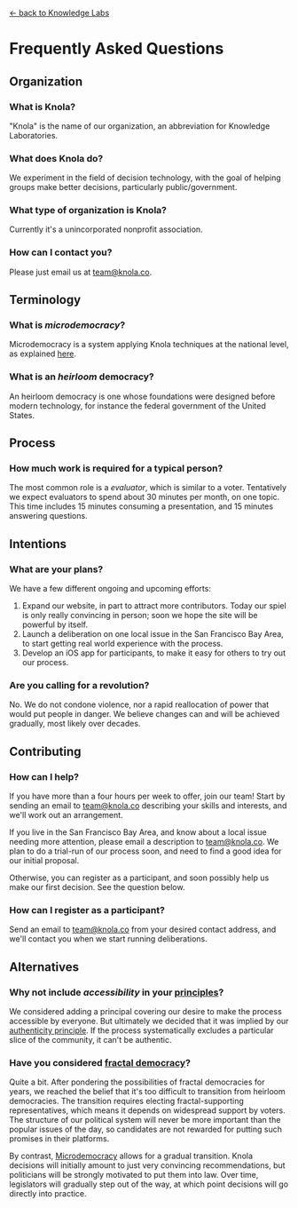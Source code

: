 [&larr; back to Knowledge Labs](.)

# Frequently Asked Questions

## Organization

### What is Knola?

"Knola" is the name of our organization, an abbreviation for Knowledge Laboratories.

### What does Knola do?

We experiment in the field of decision technology, with the goal of helping groups make better decisions, particularly public/government.

### What type of organization is Knola?

Currently it's a unincorporated nonprofit association.

### How can I contact you?

Please just email us at [team@knola.co](mailto:team@knola.co).

## Terminology

### What is _microdemocracy_?

Microdemocracy is a system applying Knola techniques at the national level, as explained [here](microdemocracy).

### What is an _heirloom_ democracy?

An heirloom democracy is one whose foundations were designed before modern technology, for instance the federal government of the United States.

## Process

### How much work is required for a typical person?

The most common role is a _evaluator_, which is similar to a voter. Tentatively we expect evaluators to spend about 30 minutes per month, on one topic. This time includes 15 minutes consuming a presentation, and 15 minutes answering questions.

## Intentions

### What are your plans?

We have a few different ongoing and upcoming efforts:

1.   Expand our website, in part to attract more contributors. Today our spiel is only really convincing in person; soon we hope the site will be powerful by itself.
1.   Launch a deliberation on one local issue in the San Francisco Bay Area, to start getting real world experience with the process.
1.   Develop an iOS app for participants, to make it easy for others to try out our process.

### Are you calling for a revolution?

No. We do not condone violence, nor a rapid reallocation of power that would put people in danger. We believe changes can and will be achieved gradually, most likely over decades.

## Contributing

### How can I help?

If you have more than a four hours per week to offer, join our team! Start by sending an email to [team@knola.co](mailto:team@knola.co) describing your skills and interests, and we'll work out an arrangement.

If you live in the San Francisco Bay Area, and know about a local issue needing more attention, please email a description to [team@knola.co](mailto:team@knola.co). We plan to do a trial-run of our process soon, and need to find a good idea for our initial proposal.

Otherwise, you can register as a participant, and soon possibly help us make our first decision. See the question below.

<!--

TODO(cody): uncomment this once we publish some resources potentially useful for derivation.

### Can anyone join in experiment development?

Yes! Please just contact us at [team@knola.co](mailto:team@knola.co) to discuss. All of Knola's works are licensed under [Creative Commons Attribution 4.0 International](https://creativecommons.org/licenses/by/4.0/), so you can reuse content even commercially.

-->

### How can I register as a participant?

Send an email to [team@knola.co](mailto:team@knola.co) from your desired contact address, and we'll contact you when we start running deliberations.

## Alternatives

### Why not include _accessibility_ in your [principles](principles)?

We considered adding a principal covering our desire to make the process accessible by everyone. But ultimately we decided that it was implied by our [authenticity principle](principles). If the process systematically excludes a particular slice of the community, it can't be authentic.

### Have you considered [fractal democracy](https://medium.com/local-democracy/fractal-democracy-something-we-can-learn-from-the-trees-6e1b761b8241)?

Quite a bit. After pondering the possibilities of fractal democracies for years, we reached the belief that it's too difficult to transition from heirloom democracies. The transition requires electing fractal-supporting representatives, which means it depends on widespread support by voters. The structure of our political system will never be more important than the popular issues of the day, so candidates are not rewarded for putting such promises in their platforms.

By contrast, [Microdemocracy](microdemocracy) allows for a gradual transition. Knola decisions will initially amount to just very convincing recommendations, but politicians will be strongly motivated to put them into law. Over time, legislators will gradually step out of the way, at which point decisions will go directly into practice.